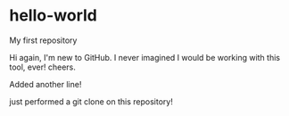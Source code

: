# hello-world
My first repository

Hi again, I'm new to GitHub.  I never imagined I would be working with this tool, ever!
cheers.

Added another line!

just performed a git clone on this repository!
